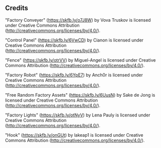 ## Credits

"Factory Conveyer" (https://skfb.ly/o7J8W) by Vova Truskov is licensed under Creative Commons Attribution (http://creativecommons.org/licenses/by/4.0/).

"Control Panel" (https://skfb.ly/6VwCD) by Cianon is licensed under Creative Commons Attribution (http://creativecommons.org/licenses/by/4.0/).

"Fence" (https://skfb.ly/otrVV) by Miguel-Angel is licensed under Creative Commons Attribution (http://creativecommons.org/licenses/by/4.0/).

"Factory Robot" (https://skfb.ly/6YpE7) by Anch0r is licensed under Creative Commons Attribution (http://creativecommons.org/licenses/by/4.0/).

"Free Random Factory Assets" (https://skfb.ly/6UusN) by Sake de Jong is licensed under Creative Commons Attribution (http://creativecommons.org/licenses/by/4.0/).

"Factory Lights" (https://skfb.ly/otNyV) by Lena Pauly is licensed under Creative Commons Attribution (http://creativecommons.org/licenses/by/4.0/).

"Hook" (https://skfb.ly/onGUt) by lakeap1 is licensed under Creative Commons Attribution (http://creativecommons.org/licenses/by/4.0/).

